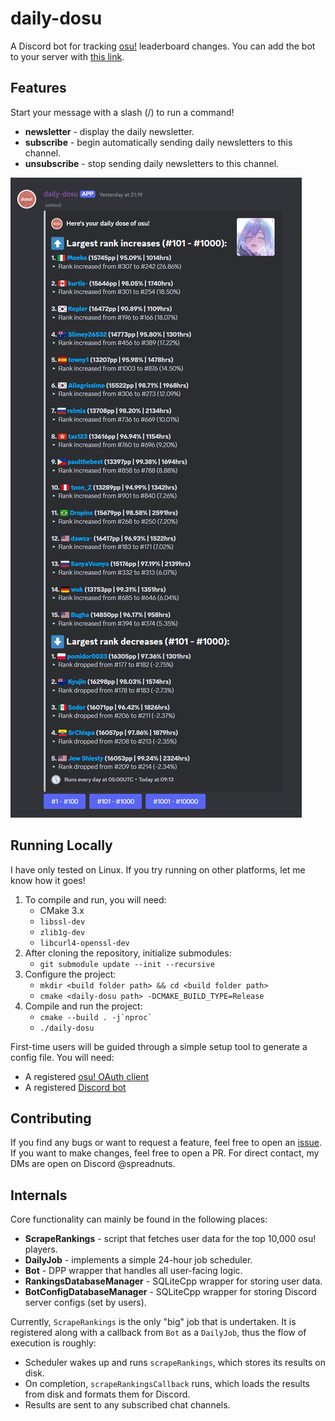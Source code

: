 # daily-dosu

A Discord bot for tracking [osu!](https://osu.ppy.sh) leaderboard changes. You can add the bot to your server with [this link](https://discord.com/oauth2/authorize?client_id=1109638103485907094).

## Features

Start your message with a slash (/) to run a command!

- **newsletter** - display the daily newsletter.
- **subscribe** - begin automatically sending daily newsletters to this channel.
- **unsubscribe** - stop sending daily newsletters to this channel.

![](media/newsletter_example.png)

## Running Locally

I have only tested on Linux. If you try running on other platforms, let me know how it goes!

1. To compile and run, you will need:
    - CMake 3.x
    - `libssl-dev`
    - `zlib1g-dev`
    - `libcurl4-openssl-dev`
2. After cloning the repository, initialize submodules:
    - `git submodule update --init --recursive`
3. Configure the project:
    - `mkdir <build folder path> && cd <build folder path>`
    - `cmake <daily-dosu path> -DCMAKE_BUILD_TYPE=Release`
4. Compile and run the project:
    - `` cmake --build . -j`nproc` ``
    - `./daily-dosu`


First-time users will be guided through a simple setup tool to generate a config file. You will need:
- A registered [osu! OAuth client](https://osu.ppy.sh/home/account/edit)
- A registered [Discord bot](https://discord.com/developers/applications)

## Contributing
If you find any bugs or want to request a feature, feel free to open an [issue](https://github.com/mbalsdon/daily-dosu/issues). If you want to make changes, feel free to open a PR. For direct contact, my DMs are open on Discord @spreadnuts.

## Internals

Core functionality can mainly be found in the following places:
- **ScrapeRankings** - script that fetches user data for the top 10,000 osu! players.
- **DailyJob** - implements a simple 24-hour job scheduler.
- **Bot** - DPP wrapper that handles all user-facing logic.
- **RankingsDatabaseManager** - SQLiteCpp wrapper for storing user data.
- **BotConfigDatabaseManager** - SQLiteCpp wrapper for storing Discord server configs (set by users).

Currently, `ScrapeRankings` is the only "big" job that is undertaken. It is registered along with a callback from `Bot` as a `DailyJob`, thus the flow of execution is roughly:
- Scheduler wakes up and runs `scrapeRankings`, which stores its results on disk.
- On completion, `scrapeRankingsCallback` runs, which loads the results from disk and formats them for Discord.
- Results are sent to any subscribed chat channels.
